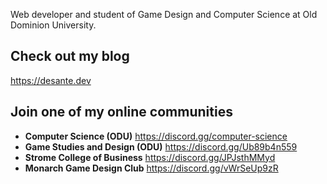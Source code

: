 Web developer and student of Game Design and Computer Science at Old Dominion University.

## Check out my blog
https://desante.dev

## Join one of my online communities
- **Computer Science (ODU)** https://discord.gg/computer-science
- **Game Studies and Design (ODU)** https://discord.gg/Ub89b4n559
- **Strome College of Business** https://discord.gg/JPJsthMMyd
- **Monarch Game Design Club** https://discord.gg/vWrSeUp9zR
